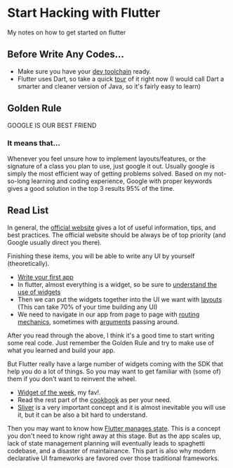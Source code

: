 # Start Hacking with Flutter
My notes on how to get started on flutter

## Before Write Any Codes...

- Make sure you have your [dev toolchain](https://flutter.dev/docs/get-started/install) ready.
- Flutter uses Dart, so take a quick [tour](https://dart.dev/guides/language/language-tour) of it right now (I would call Dart a smarter and cleaner version of Java, so it's fairly easy to learn)

## Golden Rule

GOOGLE IS OUR BEST FRIEND

### It means that...
Whenever you feel unsure how to implement layouts/features, or the signature of a class you plan to use, just google it out. Usually google is simply the most efficient way of getting problems solved. Based on my not-so-long learning and coding experience, Google with proper keywords gives a good solution in the top 3 results 95% of the time.

## Read List

In general, the [official website](https://flutter.dev/) gives a lot of useful information, tips, and best practices. The official website should be always be of top priority (and Google usually direct you there).

Finishing these items, you will be able to write any UI by yourself (theoretically).

- [Write your first app](https://flutter.dev/docs/get-started/codelab)
- In flutter, almost everything is a widget, so be sure to [understand the use of widgets](https://flutter.dev/docs/development/ui/widgets-intro)
- Then we can put the widgets together into the UI we want with [layouts](https://flutter.dev/docs/development/ui/layout) (This can take 70% of your time building any UI)
- We need to navigate in our app from page to page with [routing mechanics](https://flutter.dev/docs/cookbook/navigation/named-routes), sometimes with [arguments](https://flutter.dev/docs/cookbook/navigation/navigate-with-arguments) passing around.

After you read through the above, I think it's a good time to start writing some real code. Just remember the Golden Rule and try to make use of what you learned and build your app.

But Flutter really have a large number of widgets coming with the SDK that help you do a lot of things. So you may want to get familiar with (some of) them if you don't want to reinvent the wheel.

- [Widget of the week](https://www.youtube.com/watch?v=b_sQ9bMltGU&list=PLjxrf2q8roU23XGwz3Km7sQZFTdB996iG), my fav!.
- Read the rest part of the [cookbook](https://flutter.dev/docs/cookbook) as per your need.
- [Sliver](https://flutter.dev/docs/development/ui/advanced/slivers) is a very important concept and it is almost inevitable you will use it, but it can be also a bit hard to understand.

Then you may want to know how [Flutter manages state](https://flutter.dev/docs/development/data-and-backend/state-mgmt/options). This is a concept you don't need to know right away at this stage. But as the app scales up, lack of state management planning will eventually leads to spaghetti codebase, and a disaster of maintainance. This part is also why modern declarative UI frameworks are favored over those traditional frameworks. 
